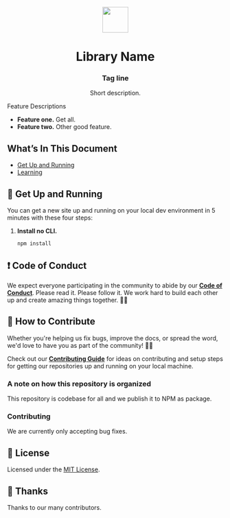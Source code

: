 <p align="center">
  <a href="#">
    <img alt="" src="logo.png" width="60" />
  </a>
</p>
<h1 align="center">
  Library Name
</h1>
<h3 align="center">
  Tag line
</h3>
<p align="center">
  Short description.
</p>

Feature Descriptions 

- **Feature one.** Get all.
- **Feature two.** Other good feature.



## What’s In This Document

- [Get Up and Running](#-get-up-and-running)
- [Learning](#-learning)

## 🚀 Get Up and Running

You can get a new site up and running on your local dev environment in 5 minutes with these four steps:

1. **Install no CLI.**

   ```shell
   npm install

   ```


## ❗ Code of Conduct

 We expect everyone participating in the community to abide by our [**Code of Conduct**](). Please read it. Please follow it. We work hard to build each other up and create amazing things together. 💪💜

## 🤝 How to Contribute

Whether you're helping us fix bugs, improve the docs, or spread the word, we'd love to have you as part of the community! :muscle::purple_heart:

Check out our [**Contributing Guide**]() for ideas on contributing and setup steps for getting our repositories up and running on your local machine.

### A note on how this repository is organized

This repository is codebase for all and we publish it to NPM as package.

### Contributing

We are currently only accepting bug fixes.

## :memo: License

Licensed under the [MIT License](./LICENSE).

## 💜 Thanks

Thanks to our many contributors.







